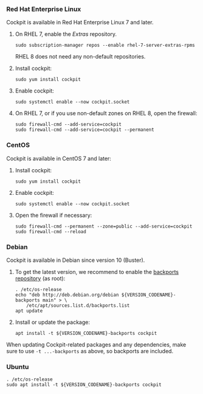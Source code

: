 ### Red Hat Enterprise Linux

Cockpit is available in Red Hat Enterprise Linux 7 and later.

1. On RHEL 7, enable the _Extras_ repository.
    
    ```
    sudo subscription-manager repos --enable rhel-7-server-extras-rpms
    ```
    
    RHEL 8 does not need any non-default repositories.
    
2. Install cockpit:
    
    ```
    sudo yum install cockpit
    ```
    
3. Enable cockpit:
    
    ```
    sudo systemctl enable --now cockpit.socket
    ```
    
4. On RHEL 7, or if you use non-default zones on RHEL 8, open the firewall:
    
    ```
    sudo firewall-cmd --add-service=cockpit
    sudo firewall-cmd --add-service=cockpit --permanent
    ```
    
### CentOS

Cockpit is available in CentOS 7 and later:

1. Install cockpit:
    
    ```
    sudo yum install cockpit
    ```
    
2. Enable cockpit:
    
    ```
    sudo systemctl enable --now cockpit.socket
    ```
    
3. Open the firewall if necessary:
    
    ```
    sudo firewall-cmd --permanent --zone=public --add-service=cockpit
    sudo firewall-cmd --reload
    ```
    

### Debian

Cockpit is available in Debian since version 10 (Buster).

1. To get the latest version, we recommend to enable the [backports repository](https://backports.debian.org/) (as root):
    
    ```
    . /etc/os-release
    echo "deb http://deb.debian.org/debian ${VERSION_CODENAME}-backports main" > \
        /etc/apt/sources.list.d/backports.list
    apt update
    ```
    
2. Install or update the package:
    
    ```
    apt install -t ${VERSION_CODENAME}-backports cockpit
    ```
    

When updating Cockpit-related packages and any dependencies, make sure to use `-t ...-backports` as above, so backports are included.

### Ubuntu

```
. /etc/os-release
sudo apt install -t ${VERSION_CODENAME}-backports cockpit
```